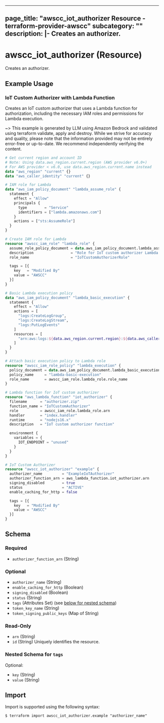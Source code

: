 
---
page_title: "awscc_iot_authorizer Resource - terraform-provider-awscc"
subcategory: ""
description: |-
  Creates an authorizer.
---

# awscc_iot_authorizer (Resource)

Creates an authorizer.

## Example Usage

### IoT Custom Authorizer with Lambda Function

Creates an IoT custom authorizer that uses a Lambda function for authorization, including the necessary IAM roles and permissions for Lambda execution.

~> This example is generated by LLM using Amazon Bedrock and validated using terraform validate, apply and destroy. While we strive for accuracy and quality, please note that the information provided may not be entirely error-free or up-to-date. We recommend independently verifying the content.

```terraform
# Get current region and account ID
# Note: Using data.aws_region.current.region (AWS provider v6.0+)
# For AWS provider < v6.0, use data.aws_region.current.name instead
data "aws_region" "current" {}
data "aws_caller_identity" "current" {}

# IAM role for Lambda
data "aws_iam_policy_document" "lambda_assume_role" {
  statement {
    effect = "Allow"
    principals {
      type        = "Service"
      identifiers = ["lambda.amazonaws.com"]
    }
    actions = ["sts:AssumeRole"]
  }
}

# Create IAM role for Lambda
resource "awscc_iam_role" "lambda_role" {
  assume_role_policy_document = data.aws_iam_policy_document.lambda_assume_role.json
  description                 = "Role for IoT custom authorizer Lambda function"
  role_name                   = "IoTCustomAuthorizerRole"

  tags = [{
    key   = "Modified By"
    value = "AWSCC"
  }]
}

# Basic Lambda execution policy
data "aws_iam_policy_document" "lambda_basic_execution" {
  statement {
    effect = "Allow"
    actions = [
      "logs:CreateLogGroup",
      "logs:CreateLogStream",
      "logs:PutLogEvents"
    ]
    resources = [
      "arn:aws:logs:${data.aws_region.current.region}:${data.aws_caller_identity.current.account_id}:log-group:/aws/lambda/*"
    ]
  }
}

# Attach basic execution policy to Lambda role
resource "awscc_iam_role_policy" "lambda_execution" {
  policy_document = data.aws_iam_policy_document.lambda_basic_execution.json
  policy_name     = "lambda-basic-execution"
  role_name       = awscc_iam_role.lambda_role.role_name
}

# Lambda function for IoT custom authorizer
resource "aws_lambda_function" "iot_authorizer" {
  filename      = "authorizer.zip"
  function_name = "IoTCustomAuthorizer"
  role          = awscc_iam_role.lambda_role.arn
  handler       = "index.handler"
  runtime       = "nodejs16.x"
  description   = "IoT custom authorizer function"

  environment {
    variables = {
      IOT_ENDPOINT = "unused"
    }
  }
}

# IoT Custom Authorizer
resource "awscc_iot_authorizer" "example" {
  authorizer_name         = "ExampleIoTAuthorizer"
  authorizer_function_arn = aws_lambda_function.iot_authorizer.arn
  signing_disabled        = true
  status                  = "ACTIVE"
  enable_caching_for_http = false

  tags = [{
    key   = "Modified By"
    value = "AWSCC"
  }]
}
```

<!-- schema generated by tfplugindocs -->
## Schema

### Required

- `authorizer_function_arn` (String)

### Optional

- `authorizer_name` (String)
- `enable_caching_for_http` (Boolean)
- `signing_disabled` (Boolean)
- `status` (String)
- `tags` (Attributes Set) (see [below for nested schema](#nestedatt--tags))
- `token_key_name` (String)
- `token_signing_public_keys` (Map of String)

### Read-Only

- `arn` (String)
- `id` (String) Uniquely identifies the resource.

<a id="nestedatt--tags"></a>
### Nested Schema for `tags`

Optional:

- `key` (String)
- `value` (String)

## Import

Import is supported using the following syntax:

```shell
$ terraform import awscc_iot_authorizer.example "authorizer_name"
```

